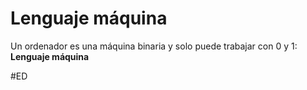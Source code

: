 # Lenguaje máquina
Un ordenador es una máquina binaria y solo puede trabajar con 0 y 1: **Lenguaje máquina**

#ED